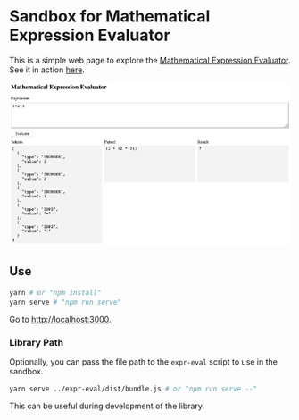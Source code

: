 # Sandbox for Mathematical Expression Evaluator

This is a simple web page to explore the [Mathematical Expression Evaluator](https://github.com/silentmatt/expr-eval). See it in action [here](https://eliot-akira.github.io/expr-eval-sandbox).

![](expr-eval-sandbox.jpg)

## Use

```sh
yarn # or "npm install"
yarn serve # "npm run serve"
```

Go to [http://localhost:3000](http://localhost:3000).

### Library Path

Optionally, you can pass the file path to the `expr-eval` script to use in the sandbox.

```sh
yarn serve ../expr-eval/dist/bundle.js # or "npm run serve --"
```

This can be useful during development of the library.
